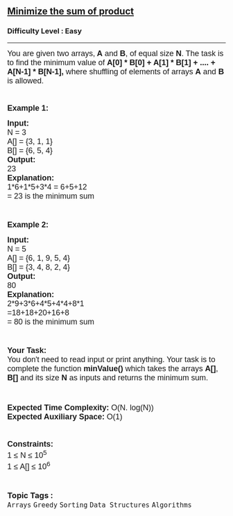 <h2><a href="https://www.geeksforgeeks.org/problems/minimize-the-sum-of-product1525/1?page=1&sprint=a663236c31453b969852f9ea22507634&sprint=a663236c31453b969852f9ea22507634&sortBy=submissions">Minimize the sum of product</a></h2><h3>Difficulty Level : Easy</h3><hr><div class="problems_problem_content__Xm_eO"><p><span style="font-family: arial,helvetica,sans-serif;"><span style="font-size: 18px;">You are given two arrays,<strong> A</strong> and <strong>B</strong>, of equal size <strong>N</strong>. The task is to find the minimum value of <strong>A[0] * B[0] + A[1] * B[1] + .... + A[N-1] * B[N-1],</strong> where shuffling of elements of arrays <strong>A</strong> and <strong>B</strong> is allowed.<br><br><br><strong>Example 1:</strong></span></span></p>
<pre><span style="font-family: arial,helvetica,sans-serif;"><span style="font-size: 18px;"><strong>Input:</strong>
N = 3 
A[] = {3, 1, 1}
B[] = {6, 5, 4}
<strong>Output:</strong>
23 </span>
<span style="font-size: 18px;"><strong>Explanation:</strong></span>
<span style="font-size: 18px;">1*6+1*5+3*4 = 6+5+12
= 23 is the minimum sum</span></span></pre>
<p>&nbsp;</p>
<p><span style="font-family: arial,helvetica,sans-serif;"><span style="font-size: 18px;"><strong>Example 2:</strong></span></span></p>
<pre><span style="font-family: arial,helvetica,sans-serif;"><span style="font-size: 18px;"><strong>Input:</strong>
N = 5
A[] = {6, 1, 9, 5, 4}
B[] = {3, 4, 8, 2, 4}
<strong>Output:</strong>
80
<strong>Explanation:</strong></span><span style="font-size: 18px;">
2*9+3*6+4*5+4*4+8*1
=18+18+20+16+8
= 80 is the minimum sum</span></span></pre>
<p>&nbsp;</p>
<p><span style="font-family: arial,helvetica,sans-serif;"><span style="font-size: 18px;"><strong>Your Task:&nbsp;&nbsp;</strong><br>You don't need to read input or print anything. Your task is to complete the function&nbsp;<strong>minValue()</strong>&nbsp;which takes the arrays <strong>A[]</strong>, <strong>B[]</strong> and its size <strong>N</strong><strong> </strong>as inputs and returns the minimum sum.</span></span><br>&nbsp;</p>
<p><br><span style="font-family: arial,helvetica,sans-serif;"><span style="font-size: 18px;"><strong>Expected Time Complexity:</strong> O(N. log(N))<br><strong>Expected Auxiliary Space:</strong> O(1)<br><br><br><strong>Constraints:</strong><br>1 ≤ N ≤ 10<sup>5</sup><br>1 ≤ A[] ≤ 10<sup>6</sup></span></span></p></div><br><p><span style=font-size:18px><strong>Topic Tags : </strong><br><code>Arrays</code>&nbsp;<code>Greedy</code>&nbsp;<code>Sorting</code>&nbsp;<code>Data Structures</code>&nbsp;<code>Algorithms</code>&nbsp;